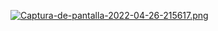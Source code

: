 [![Captura-de-pantalla-2022-04-26-215617.png](https://i.postimg.cc/kGFZ2f5d/Captura-de-pantalla-2022-04-26-215617.png)](https://postimg.cc/dZ3nXRdW)
